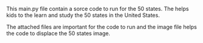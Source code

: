 This main.py file contain a sorce code to run for the 50 states. The helps kids to the learn and study the 50 states in the United States.

The attached files are important for the code to run and the image file helps the code to displace the 50 states image.